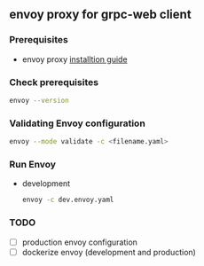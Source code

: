 ## envoy proxy for grpc-web client

### Prerequisites

- envoy proxy [installtion guide](https://www.envoyproxy.io/docs/envoy/latest/start/install)

### Check prerequisites

```bash
envoy --version
```

### Validating Envoy configuration

```bash
envoy --mode validate -c <filename.yaml>
```

### Run Envoy

- development

  ```bash
  envoy -c dev.envoy.yaml
  ```

### TODO

- [ ] production envoy configuration
- [ ] dockerize envoy (development and production)
